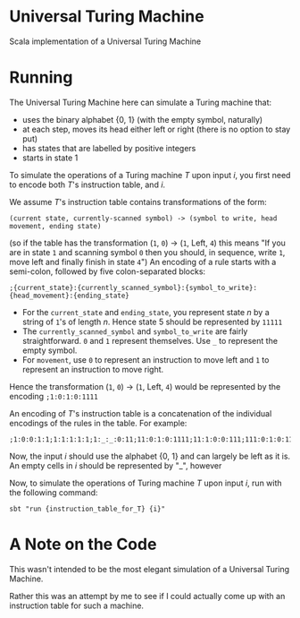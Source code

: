 # Universal Turing Machine
Scala implementation of a Universal Turing Machine

# Running
The Universal Turing Machine here can simulate a Turing machine that:
* uses the binary alphabet {0, 1} (with the empty symbol, naturally)
* at each step, moves its head either left or right (there is no option to stay put)
* has states that are labelled by positive integers
* starts in state 1

To simulate the operations of a Turing machine _T_ upon input _i_, you first need to encode both _T_'s instruction table, and _i_.

We assume _T_'s instruction table contains transformations of the form:
```
(current state, currently-scanned symbol) -> (symbol to write, head movement, ending state)
```
(so if the table has the transformation (`1`, `0`) -> (`1`, Left, `4`) this means "If you are in state `1` and scanning symbol `0` then you should, in sequence, write `1`, move left and finally finish in state `4`")
An encoding of a rule starts with a semi-colon, followed by five colon-separated blocks:
```
;{current_state}:{currently_scanned_symbol}:{symbol_to_write}:{head_movement}:{ending_state}
```
* For the `current_state` and `ending_state`, you represent state _n_ by a string of `1`'s of length _n_.  Hence state 5 should be represented by `11111`
* The `currently_scanned_symbol` and `symbol_to_write` are fairly straightforward.  `0` and `1` represent themselves.  Use `_` to represent the empty symbol.
* For `movement`, use `0` to represent an instruction to move left and `1` to represent an instruction to move right.

Hence the transformation (`1`, `0`) -> (`1`, Left, `4`) would be represented by the encoding `;1:0:1:0:1111`

An encoding of _T_'s instruction table is a concatenation of the individual encodings of the rules in the table.  For example:
```aidl
;1:0:0:1:1;1:1:1:1:1;1:_:_:0:11;11:0:1:0:1111;11:1:0:0:111;111:0:1:0:1111;111:1:0:0:111;111:_:1:0:1111;1111:0:0:0:1111;1111:1:1:0:1111
```

Now, the input _i_ should use the alphabet {0, 1} and can largely be left as it is.  An empty cells in _i_ should be represented by "_", however


Now, to simulate the operations of Turing machine _T_ upon input _i_, run with the following command:
```$xslt
sbt "run {instruction_table_for_T} {i}"
```

# A Note on the Code

This wasn't intended to be the most elegant simulation of a Universal Turing Machine.

Rather this was an attempt by me to see if I could actually come up with an instruction table for such a machine.
